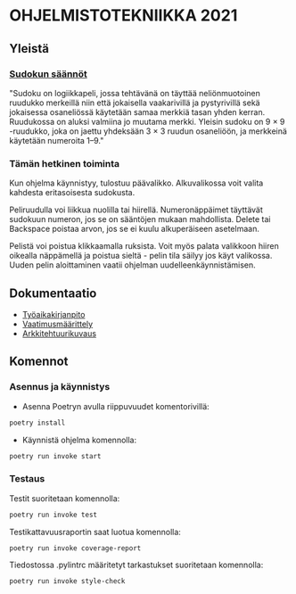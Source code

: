# OHJELMISTOTEKNIIKKA 2021

## Yleistä

### [Sudokun säännöt](https://fi.wikipedia.org/wiki/Sudoku)

"Sudoku on logiikkapeli, jossa tehtävänä on täyttää neliönmuotoinen ruudukko merkeillä niin että jokaisella vaakarivillä ja pystyrivillä sekä jokaisessa osaneliössä käytetään samaa merkkiä tasan yhden kerran. Ruudukossa on aluksi valmiina jo muutama merkki. Yleisin sudoku on 9 × 9 -ruudukko, joka on jaettu yhdeksään 3 × 3 ruudun osaneliöön, ja merkkeinä käytetään numeroita 1–9."

### Tämän hetkinen toiminta

Kun ohjelma käynnistyy, tulostuu päävalikko. Alkuvalikossa voit valita kahdesta eritasoisesta sudokusta.

Peliruudulla voi liikkua nuolilla tai hiirellä. Numeronäppäimet täyttävät sudokuun numeron, jos se on sääntöjen mukaan mahdollista. Delete tai Backspace poistaa arvon, jos se ei kuulu alkuperäiseen asetelmaan.

Pelistä voi poistua klikkaamalla ruksista. Voit myös palata valikkoon hiiren oikealla näppämellä ja poistua sieltä - pelin tila säilyy jos käyt valikossa. Uuden pelin aloittaminen vaatii ohjelman uudelleenkäynnistämisen.

## Dokumentaatio

- [Työaikakirjanpito](https://github.com/Aikamoine/ot-harjoitustyo/blob/master/documentation/tyoaikakirjanpito.md)
- [Vaatimusmäärittely](https://github.com/Aikamoine/ot-harjoitustyo/blob/master/documentation/vaatimusmaarittely.md)
- [Arkkitehtuurikuvaus](https://github.com/Aikamoine/ot-harjoitustyo/blob/master/documentation/arkkitehtuuri.md)

## Komennot

### Asennus ja käynnistys

- Asenna Poetryn avulla riippuvuudet komentorivillä:
```bash
poetry install
```
- Käynnistä ohjelma komennolla:
```bash
poetry run invoke start
```

### Testaus

Testit suoritetaan komennolla:

```bash
poetry run invoke test
```

Testikattavuusraportin saat luotua komennolla:

```bash
poetry run invoke coverage-report
```

Tiedostossa .pylintrc määritetyt tarkastukset suoritetaan komennolla:

```bash
poetry run invoke style-check
```
